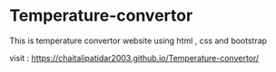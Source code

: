 # Temperature-convertor
This is temperature convertor website using html , css and bootstrap


visit : https://chaitalipatidar2003.github.io/Temperature-convertor/
